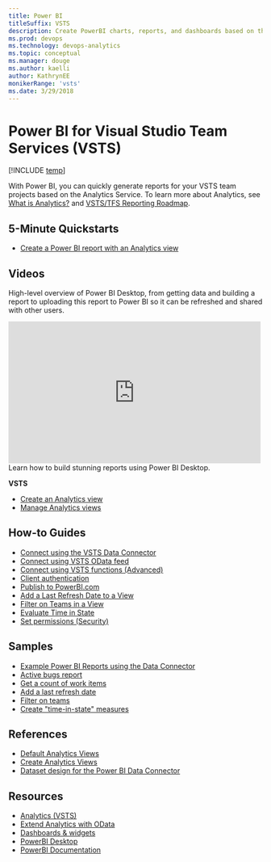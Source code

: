 ```yaml
---
title: Power BI 
titleSuffix: VSTS
description: Create PowerBI charts, reports, and dashboards based on the Analytics Service for Visual Studio Team Services 
ms.prod: devops
ms.technology: devops-analytics
ms.topic: conceptual
ms.manager: douge
ms.author: kaelli
author: KathrynEE
monikerRange: 'vsts'
ms.date: 3/29/2018
---
```


# Power BI for Visual Studio Team Services (VSTS)

[!INCLUDE [temp](../../_shared/version-vsts-only.md)]  

With Power BI, you can quickly generate reports for your VSTS team projects based on the Analytics Service. To learn more about Analytics, see [What is Analytics?](../analytics/what-is-analytics.md) and [VSTS/TFS Reporting Roadmap](../analytics/reporting-roadmap.md).

## 5-Minute Quickstarts
 - [Create a Power BI report with an Analytics view](create-quick-report.md)
 
## Videos

High-level overview of Power BI Desktop, from getting data and building a report to uploading this report to Power BI so it can be refreshed and shared with other users.

<iframe width="500" height="281" src="https://www.youtube.com/embed/Qgam9M8I0xA" frameborder="0" allowfullscreen></iframe>
Learn how to build stunning reports using Power BI Desktop.


**VSTS**

- [Create an Analytics view](../analytics/analytics-views-create.md?toc=/vsts/report/powerbi/toc.json&bc=/vsts/report/powerbi/breadcrumb/toc.json) 
- [Manage Analytics views](../analytics/analytics-views-manage.md?toc=/vsts/report/powerbi/toc.json&bc=/vsts/report/powerbi/breadcrumb/toc.json) 


## How-to Guides
- [Connect using the VSTS Data Connector](data-connector-connect.md)
- [Connect using VSTS OData feed](access-analytics-power-bi.md)    
- [Connect using VSTS functions (Advanced)](data-connector-functions.md)  
- [Client authentication](../analytics/client-authentication-options.md?toc=/vsts/report/powerbi/toc.json&bc=/vsts/report/powerbi/breadcrumb/toc.json)
- [Publish to PowerBI.com](publish-power-bi-desktop-to-power-bi.md) 
- [Add a Last Refresh Date to a View](add-last-refresh-time.md)
- [Filter on Teams in a View](create-team-filter.md)
- [Evaluate Time in State](create-timeinstate-report.md)
- [Set permissions (Security)](../analytics/analytics-security.md?toc=/vsts/report/powerbi/toc.json&bc=/vsts/report/powerbi/breadcrumb/toc.json)

## Samples
- [Example Power BI Reports using the Data Connector](data-connector-examples.md)  
- [Active bugs report](active-bugs-sample-report.md)  
- [Get a count of work items](data-connector-examples.md)  
- [Add a last refresh date](add-last-refresh-time.md)   
- [Filter on teams](create-team-filter.md)   
- [Create "time-in-state" measures](create-timeinstate-report.md)   


## References
- [Default Analytics Views](../analytics/analytics-default-views.md?toc=/vsts/report/powerbi/toc.json&bc=/vsts/report/powerbi/breadcrumb/toc.json)
- [Create Analytics Views](../analytics/analytics-views-create.md?toc=/vsts/report/analytics/toc.json&bc=/vsts/report/analytics/breadcrumb/toc.json)
- [Dataset design for the Power BI Data Connector](data-connector-dataset.md)  


## Resources 
- [Analytics (VSTS)](../analytics/index.md?toc=/vsts/report/analytics/toc.json&bc=/vsts/report/analytics/breadcrumb/toc.json)    
- [Extend Analytics with OData](../extend-analytics/index.md?toc=/vsts/report/analytics/toc.json&bc=/vsts/report/analytics/breadcrumb/toc.json)    
- [Dashboards & widgets](../dashboards/index.md?toc=/vsts/report/analytics/toc.json&bc=/vsts/report/analytics/breadcrumb/toc.json)  
- [PowerBI Desktop](https://powerbi.microsoft.com/documentation/powerbi-desktop-get-the-desktop/)  
- [PowerBI Documentation](https://powerbi.microsoft.com/documentation/powerbi-landing-page/)  





 
